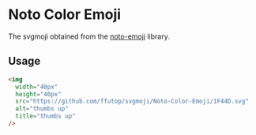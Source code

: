# Noto Color Emoji

The svgmoji obtained from the [noto-emoji](https://github.com/googlefonts/noto-emoji) library.

## Usage


```html
<img
  width="40px"
  height="40px"
  src="https://github.com/ffutop/svgmoji/Noto-Color-Emoji/1F44D.svg"
  alt="thumbs up"
  title="thumbs up"
/>
```
